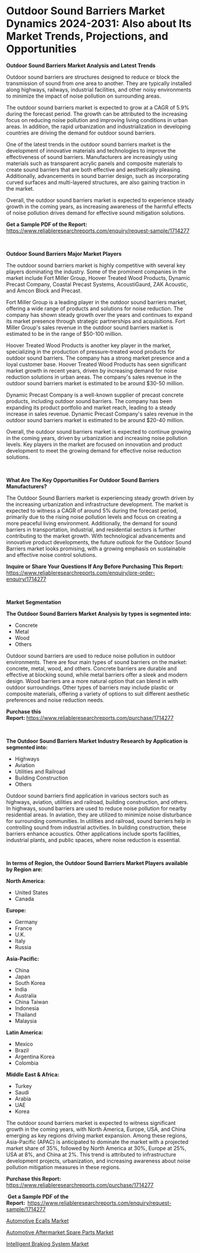 <p><h1>Outdoor Sound Barriers Market Dynamics 2024-2031: Also about Its Market Trends, Projections, and Opportunities</h1></p><p><strong>Outdoor Sound Barriers Market Analysis and Latest Trends</strong></p>
<p><p>Outdoor sound barriers are structures designed to reduce or block the transmission of sound from one area to another. They are typically installed along highways, railways, industrial facilities, and other noisy environments to minimize the impact of noise pollution on surrounding areas.</p><p>The outdoor sound barriers market is expected to grow at a CAGR of 5.9% during the forecast period. The growth can be attributed to the increasing focus on reducing noise pollution and improving living conditions in urban areas. In addition, the rapid urbanization and industrialization in developing countries are driving the demand for outdoor sound barriers. </p><p>One of the latest trends in the outdoor sound barriers market is the development of innovative materials and technologies to improve the effectiveness of sound barriers. Manufacturers are increasingly using materials such as transparent acrylic panels and composite materials to create sound barriers that are both effective and aesthetically pleasing. Additionally, advancements in sound barrier design, such as incorporating curved surfaces and multi-layered structures, are also gaining traction in the market.</p><p>Overall, the outdoor sound barriers market is expected to experience steady growth in the coming years, as increasing awareness of the harmful effects of noise pollution drives demand for effective sound mitigation solutions.</p></p>
<p><strong>Get a Sample PDF of the Report:&nbsp;</strong> <a href="https://www.reliableresearchreports.com/enquiry/request-sample/1714277">https://www.reliableresearchreports.com/enquiry/request-sample/1714277</a></p>
<p>&nbsp;</p>
<p><strong>Outdoor Sound Barriers Major Market Players</strong></p>
<p><p>The outdoor sound barriers market is highly competitive with several key players dominating the industry. Some of the prominent companies in the market include Fort Miller Group, Hoover Treated Wood Products, Dynamic Precast Company, Coastal Precast Systems, AcoustiGaurd, ZAK Acoustic, and Amcon Block and Precast.</p><p>Fort Miller Group is a leading player in the outdoor sound barriers market, offering a wide range of products and solutions for noise reduction. The company has shown steady growth over the years and continues to expand its market presence through strategic partnerships and acquisitions. Fort Miller Group's sales revenue in the outdoor sound barriers market is estimated to be in the range of $50-100 million.</p><p>Hoover Treated Wood Products is another key player in the market, specializing in the production of pressure-treated wood products for outdoor sound barriers. The company has a strong market presence and a loyal customer base. Hoover Treated Wood Products has seen significant market growth in recent years, driven by increasing demand for noise reduction solutions in urban areas. The company's sales revenue in the outdoor sound barriers market is estimated to be around $30-50 million.</p><p>Dynamic Precast Company is a well-known supplier of precast concrete products, including outdoor sound barriers. The company has been expanding its product portfolio and market reach, leading to a steady increase in sales revenue. Dynamic Precast Company's sales revenue in the outdoor sound barriers market is estimated to be around $20-40 million.</p><p>Overall, the outdoor sound barriers market is expected to continue growing in the coming years, driven by urbanization and increasing noise pollution levels. Key players in the market are focused on innovation and product development to meet the growing demand for effective noise reduction solutions.</p></p>
<p>&nbsp;</p>
<p><strong>What Are The Key Opportunities For Outdoor Sound Barriers Manufacturers?</strong></p>
<p><p>The Outdoor Sound Barriers market is experiencing steady growth driven by the increasing urbanization and infrastructure development. The market is expected to witness a CAGR of around 5% during the forecast period, primarily due to the rising noise pollution levels and focus on creating a more peaceful living environment. Additionally, the demand for sound barriers in transportation, industrial, and residential sectors is further contributing to the market growth. With technological advancements and innovative product developments, the future outlook for the Outdoor Sound Barriers market looks promising, with a growing emphasis on sustainable and effective noise control solutions.</p></p>
<p><strong>Inquire or Share Your Questions If Any Before Purchasing This Report:</strong> <a href="https://www.reliableresearchreports.com/enquiry/pre-order-enquiry/1714277">https://www.reliableresearchreports.com/enquiry/pre-order-enquiry/1714277</a></p>
<p>&nbsp;</p>
<p><strong>Market Segmentation</strong></p>
<p><strong>The Outdoor Sound Barriers Market Analysis by types is segmented into:</strong></p>
<p><ul><li>Concrete</li><li>Metal</li><li>Wood</li><li>Others</li></ul></p>
<p><p>Outdoor sound barriers are used to reduce noise pollution in outdoor environments. There are four main types of sound barriers on the market: concrete, metal, wood, and others. Concrete barriers are durable and effective at blocking sound, while metal barriers offer a sleek and modern design. Wood barriers are a more natural option that can blend in with outdoor surroundings. Other types of barriers may include plastic or composite materials, offering a variety of options to suit different aesthetic preferences and noise reduction needs.</p></p>
<p><strong>Purchase this Report:&nbsp;</strong><a href="https://www.reliableresearchreports.com/purchase/1714277">https://www.reliableresearchreports.com/purchase/1714277</a></p>
<p>&nbsp;</p>
<p><strong>The Outdoor Sound Barriers Market Industry Research by Application is segmented into:</strong></p>
<p><ul><li>Highways</li><li>Aviation</li><li>Utilities and Railroad</li><li>Building Construction</li><li>Others</li></ul></p>
<p><p>Outdoor sound barriers find application in various sectors such as highways, aviation, utilities and railroad, building construction, and others. In highways, sound barriers are used to reduce noise pollution for nearby residential areas. In aviation, they are utilized to minimize noise disturbance for surrounding communities. In utilities and railroad, sound barriers help in controlling sound from industrial activities. In building construction, these barriers enhance acoustics. Other applications include sports facilities, industrial plants, and public spaces, where noise reduction is essential.</p></p>
<p>&nbsp;</p>
<p><strong>In terms of Region, the Outdoor Sound Barriers Market Players available by Region are:</strong></p>
<p>
    <p> <strong> North America: </strong>
        <ul>
            <li>United States</li>
            <li>Canada</li>
        </ul>
        </p> 
    <p> <strong> Europe: </strong>
        <ul>
            <li>Germany</li>
            <li>France</li>
            <li>U.K.</li>
            <li>Italy</li>
            <li>Russia</li>
        </ul>
        </p> 
    <p> <strong> Asia-Pacific: </strong>
        <ul>
            <li>China</li>
            <li>Japan</li>
            <li>South Korea</li>
            <li>India</li>
            <li>Australia</li>
            <li>China Taiwan</li>
            <li>Indonesia</li>
            <li>Thailand</li>
            <li>Malaysia</li>
        </ul>
        </p> 
    <p> <strong> Latin America: </strong>
        <ul>
            <li>Mexico</li>
            <li>Brazil</li>
            <li>Argentina Korea</li>
            <li>Colombia</li>
        </ul>
        </p> 
    <p> <strong> Middle East & Africa: </strong>
        <ul>
            <li>Turkey</li>
            <li>Saudi</li>
            <li>Arabia</li>
            <li>UAE</li>
            <li>Korea</li>
        </ul>
    </p>
    </p>
<p><p>The outdoor sound barriers market is expected to witness significant growth in the coming years, with North America, Europe, USA, and China emerging as key regions driving market expansion. Among these regions, Asia-Pacific (APAC) is anticipated to dominate the market with a projected market share of 35%, followed by North America at 30%, Europe at 25%, USA at 8%, and China at 2%. This trend is attributed to infrastructure development projects, urbanization, and increasing awareness about noise pollution mitigation measures in these regions.</p></p>
<p><strong>Purchase this Report: </strong><a href="https://www.reliableresearchreports.com/purchase/1714277">https://www.reliableresearchreports.com/purchase/1714277</a></p>
<p>&nbsp;<strong>Get a Sample PDF of the Report:&nbsp;&nbsp;</strong><a href="https://www.reliableresearchreports.com/enquiry/request-sample/1714277">https://www.reliableresearchreports.com/enquiry/request-sample/1714277</a></p>
<p><strong></strong></p>
<p><p><a href="https://view.publitas.com/reportprime-1/automotive-ecalls-market-research-report-unlocks-analysis-on-the-market-financial-status-market-size-and-market-revenue-upto-2030/">Automotive Ecalls Market</a></p><p><a href="https://view.publitas.com/reportprime-1/automotive-aftermarket-spare-parts-market-size-2023-2030-global-industrial-analysis-key-geographical-regions-market-share-top-key-players-product-types-and-forecast-research-report/">Automotive Aftermarket Spare Parts Market</a></p><p><a href="https://view.publitas.com/reportprime-1/intelligent-braking-system-market-size-market-share-and-global-market-analysis-report-2023-2030/">Intelligent Braking System Market</a></p></p>